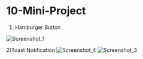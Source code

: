 # 10-Mini-Project

1) Hamburger Button

![Screenshot_1](https://user-images.githubusercontent.com/72581411/98948071-07c0b280-2507-11eb-9064-8f8f92e48238.png)

2)Toast Notification
![Screenshot_4](https://user-images.githubusercontent.com/72581411/98948404-7140c100-2507-11eb-8e51-89f4d6054ee6.png)
![Screenshot_3](https://user-images.githubusercontent.com/72581411/98948406-7140c100-2507-11eb-8f4b-7604419e9c8c.png)
